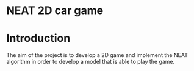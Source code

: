 # NEAT 2D car game


# Introduction

The aim of the project is to develop a 2D game and implement the NEAT algorithm in order to develop a model that is able to play the game.
